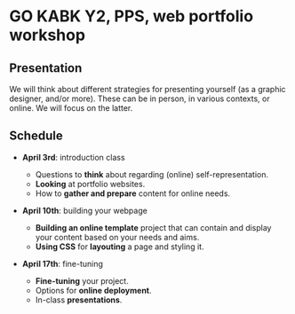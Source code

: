 # GO KABK Y2, PPS, web portfolio workshop

## Presentation

We will think about different strategies for presenting yourself (as a graphic designer, and/or more). These can be in person, in various contexts, or online. We will focus on the latter.

## Schedule

- **April 3rd**: introduction class
  
  - Questions to **think** about regarding (online) self-representation.
  - **Looking** at portfolio websites.
  - How to **gather and prepare** content for online needs.
  
- **April 10th**: building your webpage
  
  - **Building an online template** project that can contain and display your content based on your needs and aims.
  - **Using CSS** for **layouting** a page and styling it.
    
- **April 17th**: fine-tuning
  
  - **Fine-tuning** your project.
  - Options for **online deployment**.
  - In-class **presentations**.
